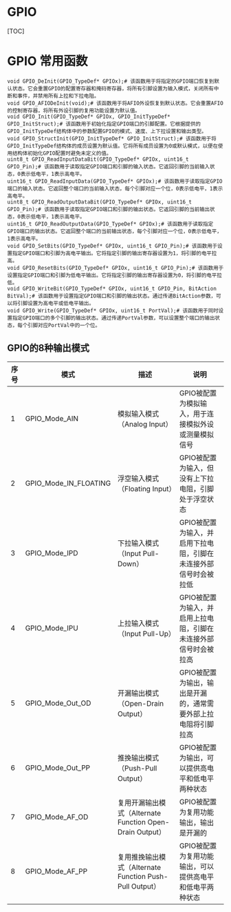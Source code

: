 # GPIO

[TOC]

# GPIO 常用函数

```
void GPIO_DeInit(GPIO_TypeDef* GPIOx);# 该函数用于将指定的GPIO端口恢复到默认状态。它会重置GPIO的配置寄存器和掩码寄存器，将所有引脚设置为输入模式，关闭所有中断和事件，并禁用所有上拉和下拉电阻。
void GPIO_AFIODeInit(void);# 该函数用于将AFIO外设恢复到默认状态。它会重置AFIO的控制寄存器，将所有外设引脚的复用功能设置为默认值。
void GPIO_Init(GPIO_TypeDef* GPIOx, GPIO_InitTypeDef* GPIO_InitStruct);# 该函数用于初始化指定GPIO端口的引脚配置。它根据提供的GPIO_InitTypeDef结构体中的参数配置GPIO的模式、速度、上下拉设置和输出类型。
void GPIO_StructInit(GPIO_InitTypeDef* GPIO_InitStruct);# 该函数用于将GPIO_InitTypeDef结构体的成员设置为默认值。它将所有成员设置为0或默认模式，以便在使用结构体初始化GPIO配置时避免未定义的值。
uint8_t GPIO_ReadInputDataBit(GPIO_TypeDef* GPIOx, uint16_t GPIO_Pin);# 该函数用于读取指定GPIO端口和引脚的输入状态。它返回引脚的当前输入状态，0表示低电平，1表示高电平。
uint16_t GPIO_ReadInputData(GPIO_TypeDef* GPIOx);# 该函数用于读取指定GPIO端口的输入状态。它返回整个端口的当前输入状态，每个引脚对应一个位，0表示低电平，1表示高电平。
uint8_t GPIO_ReadOutputDataBit(GPIO_TypeDef* GPIOx, uint16_t GPIO_Pin);# 该函数用于读取指定GPIO端口和引脚的输出状态。它返回引脚的当前输出状态，0表示低电平，1表示高电平。
uint16_t GPIO_ReadOutputData(GPIO_TypeDef* GPIOx);# 该函数用于读取指定GPIO端口的输出状态。它返回整个端口的当前输出状态，每个引脚对应一个位，0表示低电平，1表示高电平。
void GPIO_SetBits(GPIO_TypeDef* GPIOx, uint16_t GPIO_Pin);# 该函数用于设置指定GPIO端口和引脚为高电平输出。它将指定引脚的输出寄存器设置为1，将引脚的电平拉高。
void GPIO_ResetBits(GPIO_TypeDef* GPIOx, uint16_t GPIO_Pin);# 该函数用于设置指定GPIO端口和引脚为低电平输出。它将指定引脚的输出寄存器设置为0，将引脚的电平拉低。
void GPIO_WriteBit(GPIO_TypeDef* GPIOx, uint16_t GPIO_Pin, BitAction BitVal);# 该函数用于设置指定GPIO端口和引脚的输出状态。通过传递BitAction参数，可以将引脚设置为高电平或低电平输出。
void GPIO_Write(GPIO_TypeDef* GPIOx, uint16_t PortVal);# 该函数用于同时设置指定GPIO端口的多个引脚的输出状态。通过传递PortVal参数，可以设置整个端口的输出状态，每个引脚对应PortVal中的一个位。
```

## GPIO的8种输出模式

| 序号 | 模式                  | 描述                                                     | 说明                                                         |
| ---- | --------------------- | -------------------------------------------------------- | ------------------------------------------------------------ |
| 1    | GPIO_Mode_AIN         | 模拟输入模式（Analog Input）                             | GPIO被配置为模拟输入，用于连接模拟外设或测量模拟信号         |
| 2    | GPIO_Mode_IN_FLOATING | 浮空输入模式（Floating Input）                           | GPIO被配置为输入，但没有上下拉电阻，引脚处于浮空状态         |
| 3    | GPIO_Mode_IPD         | 下拉输入模式（Input Pull-Down）                          | GPIO被配置为输入，并启用下拉电阻，引脚在未连接外部信号时会被拉低 |
| 4    | GPIO_Mode_IPU         | 上拉输入模式（Input Pull-Up）                            | GPIO被配置为输入，并启用上拉电阻，引脚在未连接外部信号时会被拉高 |
| 5    | GPIO_Mode_Out_OD      | 开漏输出模式（Open-Drain Output）                        | GPIO被配置为输出，输出是开漏的，通常需要外部上拉电阻将引脚拉高 |
| 6    | GPIO_Mode_Out_PP      | 推挽输出模式（Push-Pull Output）                         | GPIO被配置为输出，可以提供高电平和低电平两种状态             |
| 7    | GPIO_Mode_AF_OD       | 复用开漏输出模式（Alternate Function Open-Drain Output） | GPIO被配置为复用功能输出，输出是开漏的                       |
| 8    | GPIO_Mode_AF_PP       | 复用推挽输出模式（Alternate Function Push-Pull Output）  | GPIO被配置为复用功能输出，可以提供高电平和低电平两种状态     |